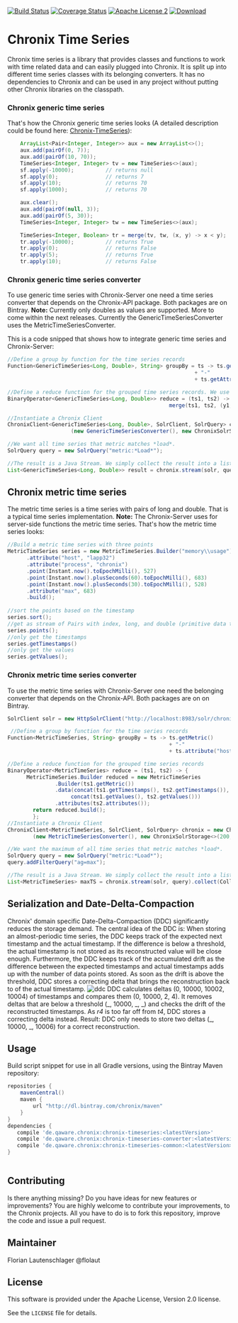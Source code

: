 [![Build Status](https://travis-ci.org/ChronixDB/chronix.timeseries.svg)](https://travis-ci.org/ChronixDB/chronix.timeseries)
[![Coverage Status](https://coveralls.io/repos/github/ChronixDB/chronix.timeseries/badge.svg?branch=master)](https://coveralls.io/github/ChronixDB/chronix.timeseries?branch=master)
[![Apache License 2](http://img.shields.io/badge/license-ASF2-blue.svg)](https://github.com/ChronixDB/chronix.timeseries/blob/master/LICENSE)
[ ![Download](https://api.bintray.com/packages/chronix/maven/chronix-timeseries/images/download.svg) ](https://bintray.com/chronix/maven/chronix-timeseries/_latestVersion)

# Chronix Time Series
Chronix time series is a library that provides classes and functions to work with time related data and can easily plugged into Chronix.
It is split up into different time series classes with its belonging converters.
It has no dependencies to Chronix and can be used in any project without putting other Chronix libraries on the classpath.

### Chronix generic time series
That's how the Chronix generic time series looks (A detailed description could be found here:
[Chronix-TimeSeries](https://github.com/ChronixDB/chronix.timeseries/tree/master/chronix-timeseries)):
```java
	ArrayList<Pair<Integer, Integer>> aux = new ArrayList<>();
	aux.add(pairOf(0, 7));
	aux.add(pairOf(10, 70));
	TimeSeries<Integer, Integer> tv = new TimeSeries<>(aux);
	sf.apply(-10000);          // returns null
	sf.apply(0);               // returns 7
	sf.apply(10);              // returns 70
	sf.apply(1000);            // returns 70

	aux.clear();
	aux.add(pairOf(null, 3));
	aux.add(pairOf(5, 30));
	TimeSeries<Integer, Integer> tw = new TimeSeries<>(aux);

	TimeSeries<Integer, Boolean> tr = merge(tv, tw, (x, y) -> x < y);
	tr.apply(-10000);          // returns True
	tr.apply(0);               // returns False
	tr.apply(5);               // returns True
	tr.apply(10);              // returns False
```

### Chronix generic time series converter
To use generic time series with Chronix-Server one need a time series converter that depends on the Chronix-API package. 
Both packages are on Bintray.
**Note:** Currently only doubles as values are supported. More to come within the next releases. Currently the GenericTimeSeriesConverter uses the MetricTimeSeriesConverter.

This is a code snipped that shows how to integrate generic time series and Chronix-Server:
```Java
//Define a group by function for the time series records
Function<GenericTimeSeries<Long, Double>, String> groupBy = ts -> ts.getAttribute("metric") 
                                                           + "-"
                                                           + ts.getAttribute("host");

//Define a reduce function for the grouped time series records. We use the average.
BinaryOperator<GenericTimeSeries<Long, Double>> reduce = (ts1, ts2) -> 
                                                   merge(ts1, ts2, (y1, y2) -> (y1 + y2) / 2);

//Instantiate a Chronix Client
ChronixClient<GenericTimeSeries<Long, Double>, SolrClient, SolrQuery> chronix = new ChronixClient<>
                    (new GenericTimeSeriesConverter(), new ChronixSolrStorage<>(200, groupBy, reduce));

//We want all time series that metric matches *load*.
SolrQuery query = new SolrQuery("metric:*Load*");

//The result is a Java Stream. We simply collect the result into a list.
List<GenericTimeSeries<Long, Double>> result = chronix.stream(solr, query).collect(Collectors.toList());
```

## Chronix metric time series
The metric time series is a time series with pairs of long and double. That is a typical time series implementation. 
**Note:** The Chronix-Server uses for server-side functions the metric time series.
That's how the metric time series looks:
```java
//Build a metric time series with three points
MetricTimeSeries series = new MetricTimeSeries.Builder("memory\\usage")
      .attribute("host", "lapp32")
      .attribute("process", "chronix")
      .point(Instant.now().toEpochMilli(), 527)
      .point(Instant.now().plusSeconds(60).toEpochMilli(), 683)
      .point(Instant.now().plusSeconds(30).toEpochMilli(), 528)
      .attribute("max", 683)
      .build();
      
//sort the points based on the timestamp
series.sort();
//get as stream of Pairs with index, long, and double (primitive data types)
series.points();
//only get the timestamps
series.getTimestamps()
//only get the values
series.getValues();
```

### Chronix metric time series converter
To use the metric time series with Chronix-Server one need the belonging converter that depends on the Chronix-API.
Both packages are on on Bintray.

```java
SolrClient solr = new HttpSolrClient("http://localhost:8983/solr/chronix/");

 //Define a group by function for the time series records
Function<MetricTimeSeries, String> groupBy = ts -> ts.getMetric() 
                                                   + "-" 
                                                   + ts.attribute("host");

//Define a reduce function for the grouped time series records
BinaryOperator<MetricTimeSeries> reduce = (ts1, ts2) -> {
      MetricTimeSeries.Builder reduced = new MetricTimeSeries
               .Builder(ts1.getMetric())
               .data(concat(ts1.getTimestamps(), ts2.getTimestamps()),
                    concat(ts1.getValues(), ts2.getValues()))
               .attributes(ts2.attributes());
        return reduced.build();
        };
//Instantiate a Chronix Client
ChronixClient<MetricTimeSeries, SolrClient, SolrQuery> chronix = new ChronixClient<>
        (new MetricTimeSeriesConverter(), new ChronixSolrStorage<>(200, groupBy, reduce));

//We want the maximum of all time series that metric matches *load*.
SolrQuery query = new SolrQuery("metric:*Load*");
query.addFilterQuery("ag=max");

//The result is a Java Stream. We simply collect the result into a list.
List<MetricTimeSeries> maxTS = chronix.stream(solr, query).collect(Collectors.toList());
```

## Serialization and Date-Delta-Compaction
Chronix' domain specific Date-Delta-Compaction (DDC) significantly reduces the storage demand.
The central idea of the DDC is: When storing an almost-periodic time series, the DDC keeps track of the expected next timestamp and the actual timestamp.
If the difference is below a threshold, the actual timestamp is not stored as its reconstructed value will be close enough.
Furthermore, the DDC keeps track of the accumulated drift as the difference between the expected timestamps and actual timestamps
adds up with the number of data points stored.
As soon as the drift is above the threshold, DDC stores a correcting delta that brings the reconstruction back to of the actual timestamp.
![ddc](https://cloud.githubusercontent.com/assets/3796738/19962421/c83f5fc0-a1b7-11e6-8c40-08dca99d46fb.png)
DDC calculates deltas (0, 10000, 10002, 10004) of timestamps and compares them (0, 10000, 2, 4).
It removes deltas that are below a threshold (\_, 10000, \_, \_) and checks the drift of the reconstructed timestamps.
As _r4_ is too far off from _t4_, DDC stores a correcting delta instead.
Result: DDC only needs to store two deltas (\_, 10000, \_, 10006) for a correct reconstruction.


## Usage
Build script snippet for use in all Gradle versions, using the Bintray Maven repository:

```groovy
repositories {
    mavenCentral()
    maven { 
        url "http://dl.bintray.com/chronix/maven" 
    }
}
dependencies {
   compile 'de.qaware.chronix:chronix-timeseries:<latestVersion>'
   compile 'de.qaware.chronix:chronix-timeseries-converter:<latestVersion>'
   compile 'de.qaware.chronix:chronix-timeseries-common:<latestVersion>'
}
 
```


## Contributing

Is there anything missing? Do you have ideas for new features or improvements? You are highly welcome to contribute
your improvements, to the Chronix projects. All you have to do is to fork this repository,
improve the code and issue a pull request.

## Maintainer

Florian Lautenschlager @flolaut

## License

This software is provided under the Apache License, Version 2.0 license.

See the `LICENSE` file for details.
